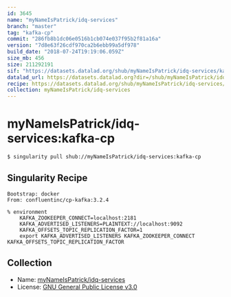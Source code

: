 ```yaml
---
id: 3645
name: "myNameIsPatrick/idq-services"
branch: "master"
tag: "kafka-cp"
commit: "286fb8b1dc06e0516b1cb074e037f95b2f81a16a"
version: "7d8e63f26cdf970ca2b6ebb99a5df978"
build_date: "2018-07-24T19:19:06.059Z"
size_mb: 456
size: 211292191
sif: "https://datasets.datalad.org/shub/myNameIsPatrick/idq-services/kafka-cp/2018-07-24-286fb8b1-7d8e63f2/7d8e63f26cdf970ca2b6ebb99a5df978.simg"
datalad_url: https://datasets.datalad.org?dir=/shub/myNameIsPatrick/idq-services/kafka-cp/2018-07-24-286fb8b1-7d8e63f2/
recipe: https://datasets.datalad.org/shub/myNameIsPatrick/idq-services/kafka-cp/2018-07-24-286fb8b1-7d8e63f2/Singularity
collection: myNameIsPatrick/idq-services
---
```


# myNameIsPatrick/idq-services:kafka-cp

```bash
$ singularity pull shub://myNameIsPatrick/idq-services:kafka-cp
```

## Singularity Recipe

```singularity
Bootstrap: docker
From: confluentinc/cp-kafka:3.2.4

% environment
    KAFKA_ZOOKEEPER_CONNECT=localhost:2181
    KAFKA_ADVERTISED_LISTENERS=PLAINTEXT://localhost:9092
    KAFKA_OFFSETS_TOPIC_REPLICATION_FACTOR=1
    export KAFKA_ADVERTISED_LISTENERS KAFKA_ZOOKEEPER_CONNECT KAFKA_OFFSETS_TOPIC_REPLICATION_FACTOR
```

## Collection

 - Name: [myNameIsPatrick/idq-services](https://github.com/myNameIsPatrick/idq-services)
 - License: [GNU General Public License v3.0](https://api.github.com/licenses/gpl-3.0)

